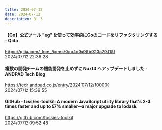 ```yaml
---
title: 2024-07-12
date: 2024-07-12
description: B! 3
---
```


#### 【Go】公式ツール "eg" を使って効率的にGoのコードをリファクタリングする - Qiita
https://qiita.com/_ken_/items/0ee4e9a98b923a79418f<br>
2024/07/12 22:36:28<br>


#### 複数の開発チームの機能開発を止めずに Nuxt3 へアップデートしました - ANDPAD Tech Blog
https://tech.andpad.co.jp/entry/2024/07/12/100000<br>
2024/07/12 15:39:55<br>


#### GitHub - toss/es-toolkit: A modern JavaScript utility library that's 2-3 times faster and up to 97% smaller—a major upgrade to lodash.
https://github.com/toss/es-toolkit<br>
2024/07/12 09:52:48<br>


